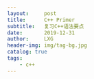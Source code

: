 ```yaml
---
layout:     post
title:      C++ Primer
subtitle:   复习C++语法要点
date:       2019-12-31
author:     LXG
header-img: img/tag-bg.jpg
catalog: true
tags:
    - c++
---
```



